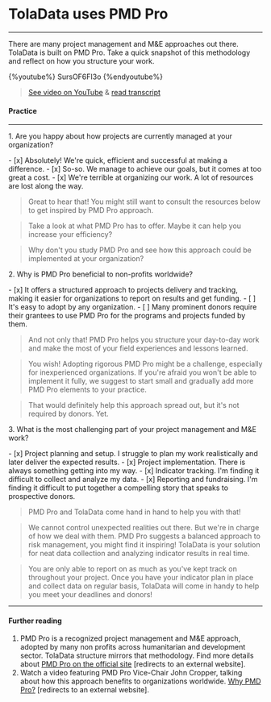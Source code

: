 # TolaData uses PMD Pro

---

There are many project management and M&E approaches out there. TolaData is built on PMD Pro. Take a quick snapshot of this methodology and reflect on how you structure your work.

{%youtube%} SursOF6FI3o {%endyoutube%}  
> [See video on YouTube](https://www.youtube.com/embed/SursOF6FI3o?rel=0) & [read transcript](https://docs.google.com/document/d/1DCaeMviBwSO5hGSfeh6Y9McPI6D1dzxJyDs5kKa4wug/edit#heading=h.tnaqoi1hzqej) 

#### Practice 
---
<p> 1. Are you happy about how projects are currently managed at your organization? </p>
- [x] Absolutely! We're quick, efficient and successful at making a difference.
- [x] So-so. We manage to achieve our goals, but it comes at too great a cost.
- [x] We're terrible at organizing our work. A lot of resources are lost along the way.

> Great to hear that! You might still want to consult the resources below to get inspired by PMD Pro approach.

> Take a look at what PMD Pro has to offer. Maybe it can help you increase your efficiency?

> Why don't you study PMD Pro and see how this approach could be implemented at your organization? 

<p> 2. Why is PMD Pro beneficial to non-profits worldwide? </p>
- [x] It offers a structured approach to projects delivery and tracking, making it easier for organizations to report on results and get funding.
- [ ] It's easy to adopt by any organization.
- [ ] Many prominent donors require their grantees to use PMD Pro for the programs and projects funded by them.

> And not only that! PMD Pro helps you structure your day-to-day work and make the most of your field experiences and lessons learned.

> You wish! Adopting rigorous PMD Pro might be a challenge, especially for inexperienced organizations. If you're afraid you won't be able to implement it fully, we suggest to start small and gradually add more PMD Pro elements to your practice.

> That would definitely help this approach spread out, but it's not required by donors. Yet.

<p> 3. What is the most challenging part of your project management and M&E work? </p>
- [x] Project planning and setup. I struggle to plan my work realistically and later deliver the expected results. 
- [x] Project implementation. There is always something getting into my way.
- [x] Indicator tracking. I'm finding it difficult to collect and analyze my data.
- [x] Reporting and fundraising. I'm finding it difficult to put together a compelling story that speaks to prospective donors.

> PMD Pro and TolaData come hand in hand to help you with that!

> We cannot control unexpected realities out there. But we're in charge of how we deal with them. PMD Pro suggests a balanced approach to risk management, you might find it inspiring!
TolaData is your solution for neat data collection and analyzing indicator results in real time.

> You are only able to report on as much as you've kept track on throughout your project. Once you have your indicator plan in place and collect data on regular basis, TolaData will come in handy to help you meet your deadlines and donors!

---

#### Further reading
1. PMD Pro is a recognized project management and M&E approach, adopted by many non profits across humanitarian and development sector. TolaData structure mirrors that methodology. Find more details about [PMD Pro on the official site](http://www.pm4ngos.com/pmd-pro-1/) [redirects to an external website].
2. Watch a video featuring PMD Pro Vice-Chair John Cropper, talking about how this approach benefits to organizations worldwide. [Why PMD Pro?](https://www.youtube.com/watch?v=uCn6Nltz9Vo) [redirects to an external website]. 



